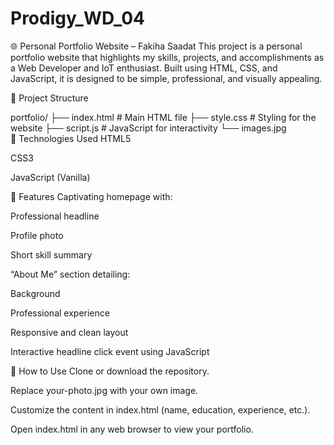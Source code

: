 # Prodigy_WD_04
🌐 Personal Portfolio Website – Fakiha Saadat
This project is a personal portfolio website that highlights my skills, projects, and accomplishments as a Web Developer and IoT enthusiast. Built using HTML, CSS, and JavaScript, it is designed to be simple, professional, and visually appealing.

📁 Project Structure

portfolio/
├── index.html       # Main HTML file
├── style.css        # Styling for the website
├── script.js        # JavaScript for interactivity
└── images.jpg   
🔧 Technologies Used
HTML5

CSS3

JavaScript (Vanilla)

🎯 Features
Captivating homepage with:

Professional headline

Profile photo

Short skill summary

“About Me” section detailing:

Background

Professional experience

Responsive and clean layout

Interactive headline click event using JavaScript

📌 How to Use
Clone or download the repository.

Replace your-photo.jpg with your own image.

Customize the content in index.html (name, education, experience, etc.).

Open index.html in any web browser to view your portfolio.